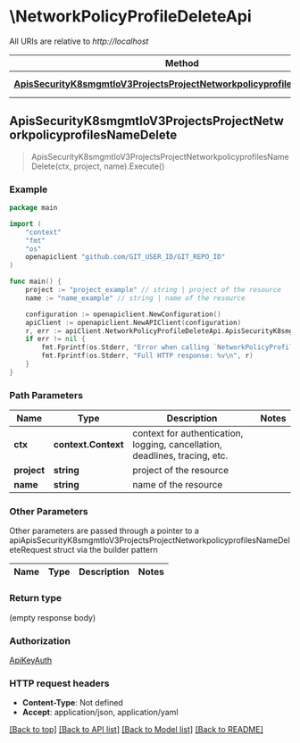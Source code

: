 # \NetworkPolicyProfileDeleteApi

All URIs are relative to *http://localhost*

Method | HTTP request | Description
------------- | ------------- | -------------
[**ApisSecurityK8smgmtIoV3ProjectsProjectNetworkpolicyprofilesNameDelete**](NetworkPolicyProfileDeleteApi.md#ApisSecurityK8smgmtIoV3ProjectsProjectNetworkpolicyprofilesNameDelete) | **Delete** /apis/security.k8smgmt.io/v3/projects/{project}/networkpolicyprofiles/{name} | 



## ApisSecurityK8smgmtIoV3ProjectsProjectNetworkpolicyprofilesNameDelete

> ApisSecurityK8smgmtIoV3ProjectsProjectNetworkpolicyprofilesNameDelete(ctx, project, name).Execute()





### Example

```go
package main

import (
    "context"
    "fmt"
    "os"
    openapiclient "github.com/GIT_USER_ID/GIT_REPO_ID"
)

func main() {
    project := "project_example" // string | project of the resource
    name := "name_example" // string | name of the resource

    configuration := openapiclient.NewConfiguration()
    apiClient := openapiclient.NewAPIClient(configuration)
    r, err := apiClient.NetworkPolicyProfileDeleteApi.ApisSecurityK8smgmtIoV3ProjectsProjectNetworkpolicyprofilesNameDelete(context.Background(), project, name).Execute()
    if err != nil {
        fmt.Fprintf(os.Stderr, "Error when calling `NetworkPolicyProfileDeleteApi.ApisSecurityK8smgmtIoV3ProjectsProjectNetworkpolicyprofilesNameDelete``: %v\n", err)
        fmt.Fprintf(os.Stderr, "Full HTTP response: %v\n", r)
    }
}
```

### Path Parameters


Name | Type | Description  | Notes
------------- | ------------- | ------------- | -------------
**ctx** | **context.Context** | context for authentication, logging, cancellation, deadlines, tracing, etc.
**project** | **string** | project of the resource | 
**name** | **string** | name of the resource | 

### Other Parameters

Other parameters are passed through a pointer to a apiApisSecurityK8smgmtIoV3ProjectsProjectNetworkpolicyprofilesNameDeleteRequest struct via the builder pattern


Name | Type | Description  | Notes
------------- | ------------- | ------------- | -------------



### Return type

 (empty response body)

### Authorization

[ApiKeyAuth](../README.md#ApiKeyAuth)

### HTTP request headers

- **Content-Type**: Not defined
- **Accept**: application/json, application/yaml

[[Back to top]](#) [[Back to API list]](../README.md#documentation-for-api-endpoints)
[[Back to Model list]](../README.md#documentation-for-models)
[[Back to README]](../README.md)


